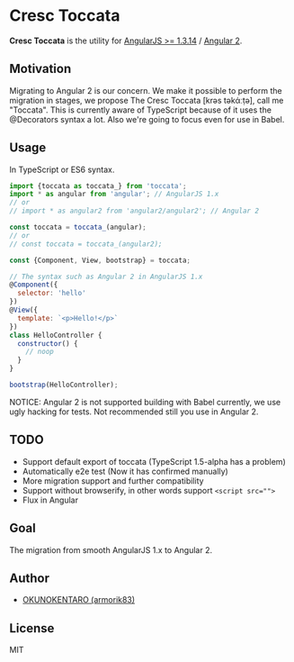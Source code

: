 # Cresc Toccata
**Cresc Toccata** is the utility for [AngularJS >= 1.3.14](https://github.com/angular/angular.js) / [Angular 2](https://github.com/angular/angular).

## Motivation
Migrating to Angular 2 is our concern. We make it possible to perform the migration in stages, we propose The Cresc Toccata [krəs təkάːṭə], call me "Toccata". This is currently aware of TypeScript because of it uses the @Decorators syntax a lot. Also we're going to focus even for use in Babel.

## Usage
In TypeScript or ES6 syntax.

```js
import {toccata as toccata_} from 'toccata';
import * as angular from 'angular'; // AngularJS 1.x
// or 
// import * as angular2 from 'angular2/angular2'; // Angular 2

const toccata = toccata_(angular);
// or 
// const toccata = toccata_(angular2);

const {Component, View, bootstrap} = toccata;

// The syntax such as Angular 2 in AngularJS 1.x
@Component({
  selector: 'hello'
})
@View({
  template: `<p>Hello!</p>`
})
class HelloController {
  constructor() {
    // noop
  }
}

bootstrap(HelloController);
```

NOTICE: Angular 2 is not supported building with Babel currently, we use ugly hacking for tests. Not recommended still you use in Angular 2.

## TODO

- Support default export of toccata (TypeScript 1.5-alpha has a problem)
- Automatically e2e test (Now it has confirmed manually)
- More migration support and further compatibility
- Support without browserify, in other words support `<script src="">`
- Flux in Angular

## Goal

The migration from smooth AngularJS 1.x to Angular 2.

## Author

- [OKUNOKENTARO (armorik83)](https://github.com/armorik83)

## License

MIT